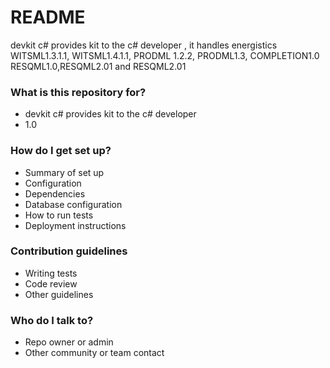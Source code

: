 # README #

devkit c# provides kit to the c# developer , it handles energistics WITSML1.3.1.1, WITSML1.4.1.1, PRODML 1.2.2, PRODML1.3, COMPLETION1.0 RESQML1.0,RESQML2.01 and RESQML2.01

### What is this repository for? ###

* devkit c# provides kit to the c# developer
* 1.0 

### How do I get set up? ###

* Summary of set up
* Configuration
* Dependencies
* Database configuration
* How to run tests
* Deployment instructions

### Contribution guidelines ###

* Writing tests
* Code review
* Other guidelines

### Who do I talk to? ###

* Repo owner or admin
* Other community or team contact